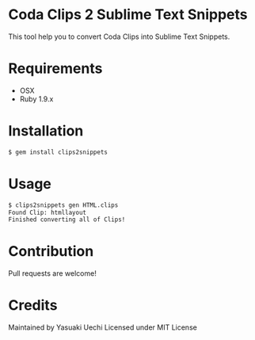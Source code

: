 # Coda Clips 2 Sublime Text Snippets

This tool help you to convert Coda Clips into Sublime Text Snippets.

# Requirements

* OSX
* Ruby 1.9.x

# Installation

```bash
$ gem install clips2snippets
```

# Usage

```bash
$ clips2snippets gen HTML.clips
Found Clip: htmllayout
Finished converting all of Clips!
```

# Contribution

Pull requests are welcome!

# Credits

Maintained by Yasuaki Uechi
Licensed under MIT License
